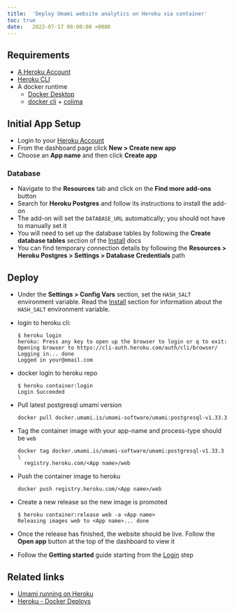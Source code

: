 ```yaml
---
title:  'Deploy Umami website analytics on Heroku via container'
toc: true
date:   2022-07-17 00:00:00 +0000
---
```

## Requirements

- [A Heroku Account](https://heroku.com/)
- [Heroku CLI](https://devcenter.heroku.com/articles/heroku-cli)
- A docker runtime
  - [Docker Desktop](https://www.docker.com/products/docker-desktop/)
  - [docker cli](https://github.com/docker/cli) + [colima](https://github.com/abiosoft/colima)

## Initial App Setup

- Login to your [Heroku Account](https://heroku.com/)
- From the dashboard page click **New > Create new app**
- Choose an **App name** and then click **Create app**

### Database

- Navigate to the **Resources** tab and click on the **Find more add-ons** button
- Search for **Heroku Postgres** and follow its instructions to install the
  add-on
- The add-on will set the `DATABASE_URL` automatically; you should not have to
  manually set it
- You will need to set up the database tables by following the **Create database
  tables** section of the [Install](https://umami.is/docs/install) docs
- You can find temporary connection details by following the **Resources >
  Heroku Postgres > Settings > Database Credentials** path

## Deploy

- Under the **Settings > Config Vars** section, set the `HASH_SALT` environment
  variable. Read the [Install](https://umami.is/docs/install) section for
  information about the `HASH_SALT` environment variable.
- login to heroku cli:

  ```shell
  $ heroku login
  heroku: Press any key to open up the browser to login or q to exit:
  Opening browser to https://cli-auth.heroku.com/auth/cli/browser/
  Logging in... done
  Logged in your@email.com
  ```

- docker login to heroku repo

  ```shell
  $ heroku container:login
  Login Succeeded
  ```

- Pull latest postgresql umami version

  ```shell
  docker pull docker.umami.is/umami-software/umami:postgresql-v1.33.3
  ```

- Tag the container image with your app-name and process-type should be `web`

  ```shell
  docker tag docker.umami.is/umami-software/umami:postgresql-v1.33.3 \
    registry.heroku.com/<App name>/web
  ```

- Push the container image to heroku

  ```shell
  docker push registry.heroku.com/<App name>/web
  ```

- Create a new release so the new image is promoted

  ```shell
  $ heroku container:release web -a <App name>
  Releasing images web to <App name>... done
  ```

- Once the release has finished, the website should be live. Follow the
  **Open app** button at the top of the dashboard to view it
- Follow the **Getting started** guide starting from the
  [Login](https://umami.is/docs/login) step

## Related links

- [Umami running on Heroku](https://umami.is/docs/running-on-heroku)
- [Heroku - Docker Deploys](https://devcenter.heroku.com/articles/container-registry-and-runtime)
